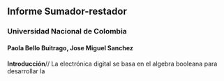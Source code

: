 ## Informe Sumador-restador
### Universidad Nacional de Colombia 
#### Paola Bello Buitrago, Jose Miguel Sanchez
**Introducción**//
La electrónica digital se basa en el algebra booleana para desarrollar la 
